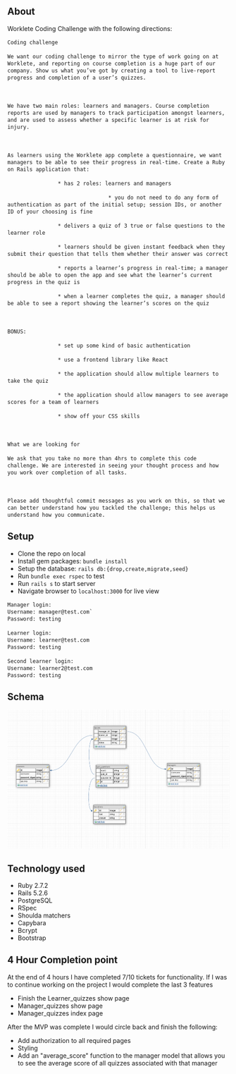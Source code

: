 ## About

Worklete Coding Challenge with the following directions:

```
Coding challenge

We want our coding challenge to mirror the type of work going on at Worklete, and reporting on course completion is a huge part of our company. Show us what you’ve got by creating a tool to live-report progress and completion of a user’s quizzes.



We have two main roles: learners and managers. Course completion reports are used by managers to track participation amongst learners, and are used to assess whether a specific learner is at risk for injury.



As learners using the Worklete app complete a questionnaire, we want managers to be able to see their progress in real-time. Create a Ruby on Rails application that:

                * has 2 roles: learners and managers

                                * you do not need to do any form of authentication as part of the initial setup; session IDs, or another ID of your choosing is fine

                * delivers a quiz of 3 true or false questions to the learner role

                * learners should be given instant feedback when they submit their question that tells them whether their answer was correct

                * reports a learner’s progress in real-time; a manager should be able to open the app and see what the learner’s current progress in the quiz is

                * when a learner completes the quiz, a manager should be able to see a report showing the learner’s scores on the quiz



BONUS:

                * set up some kind of basic authentication

                * use a frontend library like React

                * the application should allow multiple learners to take the quiz

                * the application should allow managers to see average scores for a team of learners

                * show off your CSS skills



What we are looking for

We ask that you take no more than 4hrs to complete this code challenge. We are interested in seeing your thought process and how you work over completion of all tasks.



Please add thoughtful commit messages as you work on this, so that we can better understand how you tackled the challenge; this helps us understand how you communicate.
```

## Setup


 - Clone the repo on local
 - Install gem packages: `bundle install`
 - Setup the database: `rails db:{drop,create,migrate,seed}`
 - Run `bundle exec rspec` to test
 - Run `rails s` to start server
 - Navigate browser to `localhost:3000` for live view
 ```
 Manager login:
 Username: manager@test.com`
 Password: testing

 Learner login:
 Username: learner@test.com
 Password: testing

 Second learner login:
 Username: learner2@test.com
 Password: testing

 ```

## Schema
![Schema](./app/assets/images/schema_pic.png)

## Technology used
- Ruby 2.7.2
- Rails 5.2.6
- PostgreSQL
- RSpec
- Shoulda matchers
- Capybara
- Bcrypt
- Bootstrap


## 4 Hour Completion point
At the end of 4 hours I have completed 7/10 tickets for functionality. If I was to continue working on the project I would complete the last 3 features

- Finish the Learner_quizzes show page
- Manager_quizzes show page
- Manager_quizzes index page


After the MVP was complete I would circle back and finish the following:

- Add authorization to all required pages
- Styling
- Add an "average_score" function to the manager model that allows you to see the average score of all quizzes associated with that manager
